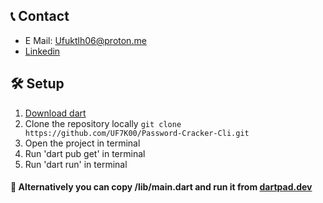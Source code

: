 ## 📞 Contact
- E Mail: Ufuktlh06@proton.me
- [Linkedin](https://www.linkedin.com/in/ufuk-talha-avc%C4%B1-5078b727b/)

## 🛠️ Setup
1. [Download dart](https://dart.dev/get-dart)
2. Clone the repository locally `git clone https://github.com/UF7K00/Password-Cracker-Cli.git`
3. Open the project in terminal
4. Run 'dart pub get' in terminal
5. Run 'dart run' in terminal

#### 💫 Alternatively you can copy /lib/main.dart and run it from [dartpad.dev](https://dartpad.dev/)